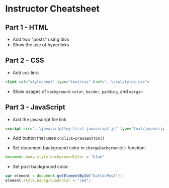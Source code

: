 # Instructor Cheatsheet

## Part 1 - HTML

- Add two "posts" using divs
- Show the use of hyperlinks

## Part 2 - CSS

- Add css link:

```html
<link rel="stylesheet" type="text/css" href="..\css\styles.css">
```

- Show usages of `background-color`, `border`, `padding`, and `margin`

## Part 3 - JavaScript

- Add the javascript file link

```html
<script src="..\javascript\my-first-javascript.js" type="text/javascript"></script>
```

- Add button that uses `onclick=pressButton()`

- Set document background color in `changeBackground()` function:

```js
document.body.style.backgroundColor = "blue"
```

- Set post background color:

```js
var element = document.getElementById("buttonPost");
element.style.backgroundColor = "red";
```
